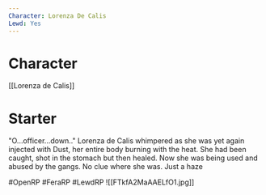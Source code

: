 ```yaml
---
Character: Lorenza De Calis
Lewd: Yes
---
```

# Character
[[Lorenza de Calis]]

# Starter
"O...officer...down.." Lorenza de Calis whimpered as she was yet again injected with Dust, her entire body burning with the heat. She had been caught, shot in the stomach but then healed. Now she was being used and abused by the gangs. No clue where she was. Just a haze  

#OpenRP #FeraRP #LewdRP 
![[FTkfA2MaAAELfO1.jpg]]